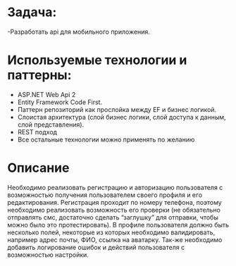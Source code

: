﻿# Задача:
-Разработать api для мобильного приложения.

# Используемые технологии и паттерны:
- ASP.NET Web Api 2
- Entity Framework Code First.
- Паттерн репозиторий как прослойка между EF и бизнес логикой. 
- Слоистая архитектура (слой бизнес логики, слой доступа к данным, слой представления).
- REST подход
- Все остальные технологии можно применять по желанию

# Описание
Необходимо реализовать регистрацию и авторизацию пользователя с возможностью получения пользователем своего профиля и его редактирования.
Регистрация проходит по номеру телефона, поэтому необходимо реализовать возможность его проверки (не обязательно отправлять смс, достаточно сделать “заглушку” для отправки, чтобы можно было это протестировать).
В профиле пользователя должно быть несколько полей, некоторые из которых необходимо валидировать, например адрес почты, ФИО, ссылка на аватарку.
Так-же необходимо добавить логирование ошибок и действий пользователя с возможностью настройки.

